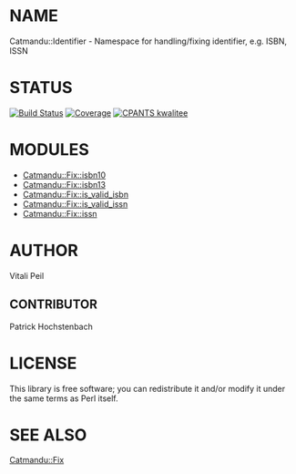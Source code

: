 # NAME

Catmandu::Identifier - Namespace for handling/fixing identifier, e.g. ISBN, ISSN

# STATUS

[![Build Status](https://travis-ci.org/LibreCat/Catmandu-Identifier.svg?branch=master)](https://travis-ci.org/LibreCat/Catmandu-Identifier)
[![Coverage](https://coveralls.io/repos/LibreCat/Catmandu-Identifier/badge.png?branch=master)](https://coveralls.io/r/LibreCat/Catmandu-Identifier)
[![CPANTS kwalitee](http://cpants.cpanauthors.org/dist/Catmandu-Identifier.png)](http://cpants.cpanauthors.org/dist/Catmandu-Identifier)

# MODULES

- [Catmandu::Fix::isbn10](https://metacpan.org/pod/Catmandu::Fix::isbn10)
- [Catmandu::Fix::isbn13](https://metacpan.org/pod/Catmandu::Fix::isbn13)
- [Catmandu::Fix::is\_valid\_isbn](https://metacpan.org/pod/Catmandu::Fix::is_valid_isbn)
- [Catmandu::Fix::is\_valid\_issn](https://metacpan.org/pod/Catmandu::Fix::is_valid_issn)
- [Catmandu::Fix::issn](https://metacpan.org/pod/Catmandu::Fix::issn)

# AUTHOR

Vitali Peil

## CONTRIBUTOR

Patrick Hochstenbach

# LICENSE

This library is free software; you can redistribute it and/or modify
it under the same terms as Perl itself.

# SEE ALSO

[Catmandu::Fix](https://metacpan.org/pod/Catmandu::Fix)

